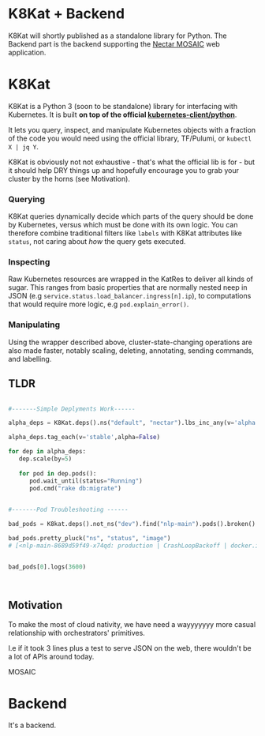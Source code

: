 # K8Kat + Backend

K8Kat will shortly published as a standalone library for Python. The Backend part is the backend supporting the [Nectar MOSAIC](https://github.com/nectar-cs/mosaic) web application.

# K8Kat

K8Kat is a Python 3 (soon to be standalone) library for interfacing with Kubernetes. It is built **on top of the official [kubernetes-client/python](https://github.com/kubernetes-client/python)**.

It lets you query, inspect, and manipulate Kubernetes objects with a fraction of the code you would need using the official library, TF/Pulumi, or `kubectl X | jq Y`. 

K8Kat is obviously not not exhaustive - that's what the official lib is for - but it should help DRY things up and hopefully encourage you to grab your cluster by the horns (see Motivation).

### Querying
K8Kat queries dynamically decide which parts of the query should be done by Kubernetes, versus which must be done with its own logic. You can therefore combine traditional filters like `labels` with K8Kat attributes like `status`, not caring about *how* the query gets executed.

### Inspecting
Raw Kubernetes resources are wrapped in the KatRes to deliver all kinds of sugar. This ranges from basic properties that are normally nested neep in JSON (e.g `service.status.load_balancer.ingress[n].ip`), to computations that would require more logic, e.g `pod.explain_error()`.

### Manipulating
Using the wrapper described above, cluster-state-changing operations are also made faster, notably scaling, deleting, annotating, sending commands, and labelling.

## TLDR
```python

#-------Simple Deplyments Work------

alpha_deps = K8Kat.deps().ns("default", "nectar").lbs_inc_any(v='alpha',alpha=True)

alpha_deps.tag_each(v='stable',alpha=False)

for dep in alpha_deps:
   dep.scale(by=5)
   
   for pod in dep.pods():
      pod.wait_until(status="Running")      
      pod.cmd("rake db:migrate")
   

#-------Pod Troubleshooting ------

bad_pods = K8kat.deps().not_ns("dev").find("nlp-main").pods().broken() 

bad_pods.pretty_pluck("ns", "status", "image")
# [<nlp-main-8689d59f49-x74qd: production | CrashLoopBackoff | docker.io/nlp_main:latest>]


bad_pods[0].logs(3600)




```

## Motivation

To make the most of cloud nativity, we have need a wayyyyyyy more casual relationship with orchestrators' primitives.

I.e if it took 3 lines plus a test to serve JSON on the web, there wouldn't be a lot of APIs around today.

MOSAIC 

# Backend

It's a backend.
